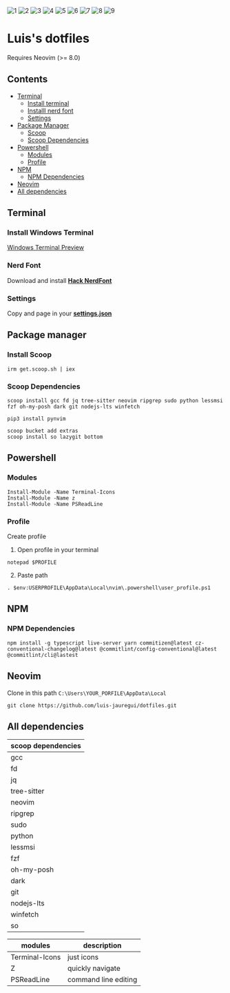 ![1](./images/1.png)
![2](./images/2.png)
![3](./images/3.png)
![4](./images/4.png)
![5](./images/5.png)
![6](./images/5.png)
![7](./images/7.png)
![8](./images/8.png)
![9](./images/9.png)

# Luis's dotfiles

Requires Neovim (>= 8.0)

## Contents

- [Terminal](#terminal)
  * [Install terminal](#install-windows-terminal)
  * [Installl nerd font](#nerd-font)
  * [Settings](#settings)
- [Package Manager](#package-manager)
  * [Scoop](#install-scoop)
  * [Scoop Dependencies](#scoop-dependencies)
- [Powershell](#powershell)
  * [Modules](#modules)
  * [Profile](#profile)
- [NPM](#npm)
  * [NPM Dependencies](#npm-dependencies)
- [Neovim](#neovim)
- [All dependencies](#all-dependencies)


## Terminal

### Install Windows Terminal

[Windows Terminal Preview](https://apps.microsoft.com/store/detail/windows-terminal-preview/9N8G5RFZ9XK3?hl=es-es&gl=es)

### Nerd Font

Download and install **[Hack NerdFont](https://github.com/ryanoasis/nerd-fonts/releases/tag/v2.2.1)**

### Settings

Copy and page in your **[settings.json](https://gist.github.com/luis-jauregui/2ca4a8c9656fe37c124dbe4424b66d09)**

## Package manager

### Install Scoop

````
irm get.scoop.sh | iex
````

### Scoop Dependencies

````
scoop install gcc fd jq tree-sitter neovim ripgrep sudo python lessmsi fzf oh-my-posh dark git nodejs-lts winfetch
````

````
pip3 install pynvim
````

````
scoop bucket add extras
scoop install so lazygit bottom
````

## Powershell

### Modules

````
Install-Module -Name Terminal-Icons
Install-Module -Name z
Install-Module -Name PSReadLine
````

### Profile

Create profile

1. Open profile in your terminal

````
notepad $PROFILE
````

2. Paste path

````
. $env:USERPROFILE\AppData\Local\nvim\.powershell\user_profile.ps1
````

## NPM

### NPM Dependencies

````
npm install -g typescript live-server yarn commitizen@latest cz-conventional-changelog@latest @commitlint/config-conventional@latest @commitlint/cli@lastest
````

## Neovim

Clone in this path `C:\Users\YOUR_PORFILE\AppData\Local`

````
git clone https://github.com/luis-jauregui/dotfiles.git
````

## All dependencies

| scoop dependencies |
|--------------------|
| gcc                |
| fd                 |
| jq                 |
| tree-sitter        |
| neovim             |
| ripgrep            |
| sudo               |
| python             |
| lessmsi            |
| fzf                |
| oh-my-posh         |
| dark               |
| git                |
| nodejs-lts         |
| winfetch           |
| so                 |


| modules        | description          |
|----------------|----------------------|
| Terminal-Icons | just icons           |
| Z              | quickly navigate     |
| PSReadLine     | command line editing |
